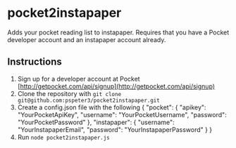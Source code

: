 pocket2instapaper
=================

Adds your pocket reading list to instapaper. Requires that you have a Pocket
developer account and an instapaper account already.

Instructions
------------

1. Sign up for a developer account at Pocket [http://getpocket.com/api/signup](http://getpocket.com/api/signup)
2. Clone the repository with `git clone git@github.com:pspeter3/pocket2instapaper.git`
3. Create a config.json file with the following
        {
          "pocket": {
            "apikey": "YourPocketApiKey",
            "username": "YourPocketUsername",
            "password": "YourPocketPassword"
          },
          "instapaper": {
            "username": "YourInstapaperEmail",
            "password": "YourInstapaperPassword"
          }
        }
4. Run `node pocket2instapaper.js`
